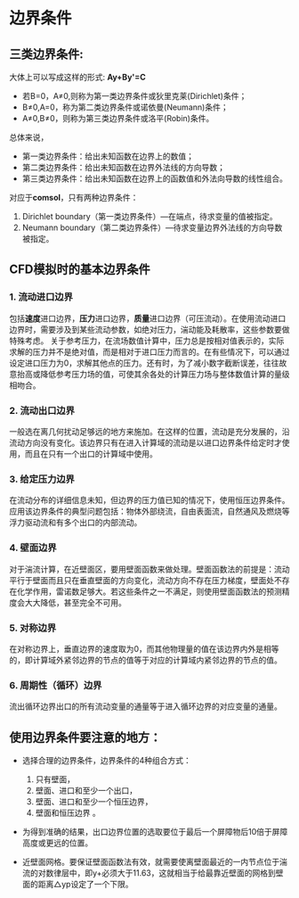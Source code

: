 # 边界条件

## 三类边界条件:

大体上可以写成这样的形式: **Ay+By'=C**

- 若B=0，A≠0,则称为第一类边界条件或狄里克莱(Dirichlet)条件；
- B≠0,A=0，称为第二类边界条件或诺依曼(Neumann)条件；
- A≠0,B≠0，则称为第三类边界条件或洛平(Robin)条件。

总体来说，

- 第一类边界条件：给出未知函数在边界上的数值；
- 第二类边界条件：给出未知函数在边界外法线的方向导数；
- 第三类边界条件：给出未知函数在边界上的函数值和外法向导数的线性组合。

对应于**comsol**，只有两种边界条件：

1. Dirichlet boundary（第一类边界条件）—在端点，待求变量的值被指定。
2. Neumann boundary（第二类边界条件）—待求变量边界外法线的方向导数被指定。


## CFD模拟时的基本边界条件

### 1. 流动进口边界
包括**速度**进口边界，**压力**进口边界，**质量**进口边界（可压流动）。在使用流动进口边界时，需要涉及到某些流动参数，如绝对压力，湍动能及耗散率，这些参数要做特殊考虑。 关于参考压力，在流场数值计算中，压力总是按相对值表示的，实际求解的压力并不是绝对值，而是相对于进口压力而言的。在有些情况下，可以通过设定进口压力为0，求解其他点的压力。还有时，为了减小数字截断误差，往往故意抬高或降低参考压力场的值，可使其余各处的计算压力场与整体数值计算的量级相吻合。
### 2. 流动出口边界
一般选在离几何扰动足够远的地方来施加。在这样的位置，流动是充分发展的，沿流动方向没有变化。该边界只有在进入计算域的流动是以进口边界条件给定时才使用，而且在只有一个出口的计算域中使用。
### 3. 给定压力边界
在流动分布的详细信息未知，但边界的压力值已知的情况下，使用恒压边界条件。应用该边界条件的典型问题包括：物体外部绕流，自由表面流，自然通风及燃烧等浮力驱动流和有多个出口的内部流动。
### 4. 壁面边界
对于湍流计算，在近壁面区，要用壁面函数来做处理。壁面函数法的前提是：流动平行于壁面而且只在垂直壁面的方向变化，流动方向不存在压力梯度，壁面处不存在化学作用，雷诺数足够大。若这些条件之一不满足，则使用壁面函数法的预测精度会大大降低，甚至完全不可用。
### 5. 对称边界
在对称边界上，垂直边界的速度取为0，而其他物理量的值在该边界内外是相等的，即计算域外紧邻边界的节点的值等于对应的计算域内紧邻边界的节点的值。
### 6. 周期性（循环）边界
流出循环边界出口的所有流动变量的通量等于进入循环边界的对应变量的通量。

## 使用边界条件要注意的地方：
- 选择合理的边界条件，边界条件的4种组合方式：
    1. 只有壁面，
    2. 壁面、进口和至少一个出口，
    3. 壁面、进口和至少一个恒压边界，
    4. 壁面和恒压边界 。

- 为得到准确的结果，出口边界位置的选取要位于最后一个屏障物后10倍于屏障高度或更远的位置。

- 近壁面网格。要保证壁面函数法有效，就需要使离壁面最近的一内节点位于湍流的对数律层中，即y+必须大于11.63，这就相当于给最靠近壁面的网格到壁面的距离△yp设定了一个下限。

